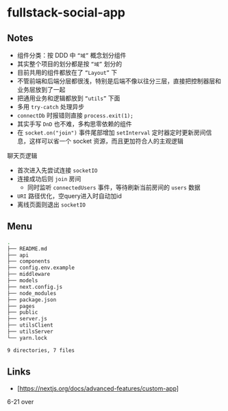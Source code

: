 # fullstack-social-app

## Notes

- 组件分类：按 DDD 中 `“域”` 概念划分组件
- 其实整个项目的划分都是按 `“域”` 划分的
- 目前共用的组件都放在了 `“Layout”` 下
- 不管前端和后端分层都很浅，特别是后端不像以往分三层，直接把控制器层和业务层放到了一起
- 把通用业务和逻辑都放到 `“utils”` 下面
- 多用 `try-catch` 处理异步
- `connectDb` 时报错则直接 `process.exit(1);`
- 其实手写 `DnD` 也不难，多构思零依赖的组件
- 在 `socket.on("join")` 事件尾部增加 `setInterval` 定时器定时更新房间信息，这样可以省一个 socket 资源，而且更加符合人的主观逻辑

聊天页逻辑

- 首次进入先尝试连接 `socketIO`
- 连接成功后则 `join` 房间
  - 同时监听 `connectedUsers` 事件，等待刷新当前房间的 `users` 数据
- `URI` 路径优化，空query进入时自动加id
- 离线页面则退出 `socketIO`

## Menu

```bash
.
├── README.md
├── api
├── components
├── config.env.example
├── middleware
├── models
├── next.config.js
├── node_modules
├── package.json
├── pages
├── public
├── server.js
├── utilsClient
├── utilsServer
└── yarn.lock

9 directories, 7 files
```

## Links

- [https://nextjs.org/docs/advanced-features/custom-app]

6-21 over
